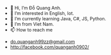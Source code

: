 - 👋 Hi, I’m Đỗ Quang Anh.
- 👀 I’m interested in English, Iot.
- 🌱 I’m currently learning Java, C#, JS, Python.
- 💞️ I’m from Viet Nam.
- 📫 How to reach me 
+ do.quanganh99zz@gmail.com
+ http://facebook.com/quanganh0902/
<!---
doquanganh99zz/doquanganh99zz is a ✨ special ✨ repository because its `README.md` (this file) appears on your GitHub profile.
You can click the Preview link to take a look at your changes.
--->
